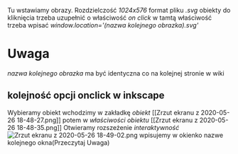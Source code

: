 Tu wstawiamy obrazy. 
Rozdzielczość *1024x576*
format pliku *.svg*
obiekty do kliknięcia trzeba uzupełnić o właściwość *on click*
w tamtą właściwość trzeba wpisać *window.location='(nazwa kolejnego obrazka).svg'*

# Uwaga
*nazwa kolejnego obrazka* ma być identyczna co na kolejnej stronie w wiki

## kolejność opcji onclick w inkscape
Wybieramy obiekt
wchodzimy w zakładkę *obiekt*   [[Zrzut ekranu z 2020-05-26 18-48-27.png]]
potem w *właściwości obiektu*   [[Zrzut ekranu z 2020-05-26 18-48-35.png]]
Otwieramy rozszeżenie *interaktywność* ![Zrzut ekranu z 2020-05-26 18-49-02.png](Zrzut%22ekranu%22z%222020-05-26%2218-49-02.png)
wpisujemy w okienko nazwe kolejnego okna(Przeczytaj Uwaga)

